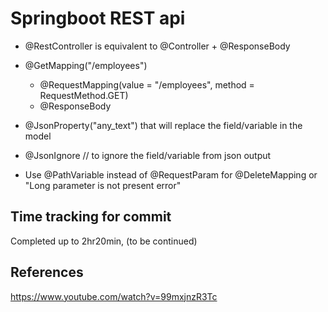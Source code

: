 # Springboot REST api

* @RestController is equivalent to @Controller + @ResponseBody  
* @GetMapping("/employees")   
	- @RequestMapping(value = "/employees", method = RequestMethod.GET)  
	- @ResponseBody

* @JsonProperty("any_text") that will replace the field/variable in the model  
* @JsonIgnore // to ignore the field/variable from json output  
* Use @PathVariable instead of @RequestParam for @DeleteMapping or "Long parameter is not present error"  


## Time tracking for commit
Completed up to 2hr20min, (to be continued)
## References
https://www.youtube.com/watch?v=99mxjnzR3Tc  

	













